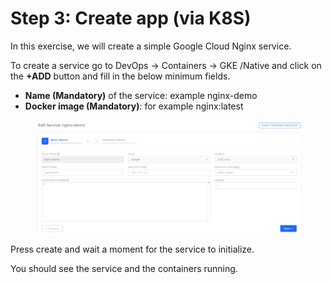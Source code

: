 # Step 3: Create app (via K8S)

In this exercise, we will create a simple Google Cloud Nginx service.

To create a service go to DevOps -> Containers -> GKE /Native and click on the **+ADD** button and fill in the below minimum fields.

* **Name (Mandatory)** of the service: example nginx-demo
* **Docker image (Mandatory)**: for example nginx:latest

<figure><img src="../../.gitbook/assets/image (15).png" alt=""><figcaption></figcaption></figure>

Press create and wait a moment for the service to initialize.

You should see the service and the containers running.
